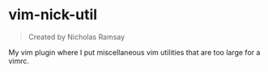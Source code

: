 # vim-nick-util
> Created by Nicholas Ramsay

My vim plugin where I put miscellaneous vim utilities that are too large for a vimrc.
